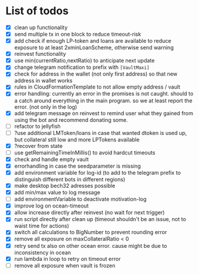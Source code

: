 # List of todos
* [x] clean up functionality
* [X] send multiple tx in one block to reduce timeout-risk
* [X] add check if enough LP-token and loans are available to reduce exposure to at least 2xminLoanScheme, otherwise send warning 
* [X] reinvest functionality
* [X] use min(currentRatio,nextRatio) to anticipate next update
* [X] change telegram notification to prefix with `[VaultMaxi]`
* [X] check for address in the wallet (not only first address) so that new address in wallet works
* [X] rules in CloudFormationTemplate to not allow empty address / vault
* [X] error handling: currently an error in the promises is not caught. should to a catch around everything in the main program. so we at least report the error. (not only in the log)
* [X] add telegram message on reinvest to remind user what they gained from using the bot and recommend donating some.
* [ ] refactor to jellyfish
* [ ] ?use additional LMToken/loans in case that wanted dtoken is used up, but collateral still low and more LPTokens available
* [X] ?recover from state
* [ ] use getRemainingTimeInMillis() to avoid hardcut timeouts
* [X] check and handle empty vault
* [X] errorhandling in case the seedparameter is missing
* [X] add environment variable for log-id (to add to the telegram prefix to distinguish different bots in different regions)
* [X] make desktop bech32 adresses possible
* [X] add min/max value to log message
* [ ] add environmentVariable to deactivate motivation-log
* [X] improve log on ocean-timeout
* [X] allow increase directly after reinvest (no wait for next trigger)
* [X] run script directly after clean up (timeout shouldn't be an issue, not to waist time for actions)
* [X] switch all calculations to BigNumber to prevent rounding error
* [X] remove all exposure on maxCollateralRatio < 0
* [X] retry send tx also on other ocean error. cause might be due to inconsistency in ocean
* [X] run lambda in loop to retry on timeout error
* [ ] remove all exposure when vault is frozen
